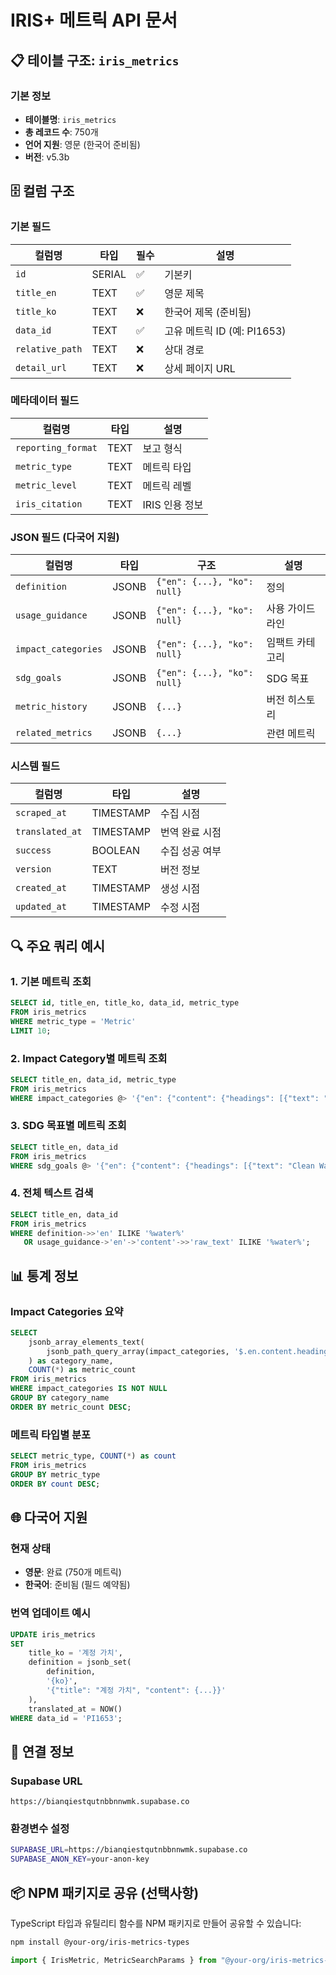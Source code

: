 # IRIS+ 메트릭 API 문서

## 📋 **테이블 구조: `iris_metrics`**

### 기본 정보

- **테이블명**: `iris_metrics`
- **총 레코드 수**: 750개
- **언어 지원**: 영문 (한국어 준비됨)
- **버전**: v5.3b

## 🗄️ **컬럼 구조**

### 기본 필드

| 컬럼명          | 타입   | 필수 | 설명                        |
| --------------- | ------ | ---- | --------------------------- |
| `id`            | SERIAL | ✅   | 기본키                      |
| `title_en`      | TEXT   | ✅   | 영문 제목                   |
| `title_ko`      | TEXT   | ❌   | 한국어 제목 (준비됨)        |
| `data_id`       | TEXT   | ✅   | 고유 메트릭 ID (예: PI1653) |
| `relative_path` | TEXT   | ❌   | 상대 경로                   |
| `detail_url`    | TEXT   | ❌   | 상세 페이지 URL             |

### 메타데이터 필드

| 컬럼명             | 타입 | 설명           |
| ------------------ | ---- | -------------- |
| `reporting_format` | TEXT | 보고 형식      |
| `metric_type`      | TEXT | 메트릭 타입    |
| `metric_level`     | TEXT | 메트릭 레벨    |
| `iris_citation`    | TEXT | IRIS 인용 정보 |

### JSON 필드 (다국어 지원)

| 컬럼명              | 타입  | 구조                        | 설명            |
| ------------------- | ----- | --------------------------- | --------------- |
| `definition`        | JSONB | `{"en": {...}, "ko": null}` | 정의            |
| `usage_guidance`    | JSONB | `{"en": {...}, "ko": null}` | 사용 가이드라인 |
| `impact_categories` | JSONB | `{"en": {...}, "ko": null}` | 임팩트 카테고리 |
| `sdg_goals`         | JSONB | `{"en": {...}, "ko": null}` | SDG 목표        |
| `metric_history`    | JSONB | `{...}`                     | 버전 히스토리   |
| `related_metrics`   | JSONB | `{...}`                     | 관련 메트릭     |

### 시스템 필드

| 컬럼명          | 타입      | 설명           |
| --------------- | --------- | -------------- |
| `scraped_at`    | TIMESTAMP | 수집 시점      |
| `translated_at` | TIMESTAMP | 번역 완료 시점 |
| `success`       | BOOLEAN   | 수집 성공 여부 |
| `version`       | TEXT      | 버전 정보      |
| `created_at`    | TIMESTAMP | 생성 시점      |
| `updated_at`    | TIMESTAMP | 수정 시점      |

## 🔍 **주요 쿼리 예시**

### 1. 기본 메트릭 조회

```sql
SELECT id, title_en, title_ko, data_id, metric_type
FROM iris_metrics
WHERE metric_type = 'Metric'
LIMIT 10;
```

### 2. Impact Category별 메트릭 조회

```sql
SELECT title_en, data_id, metric_type
FROM iris_metrics
WHERE impact_categories @> '{"en": {"content": {"headings": [{"text": "Water"}]}}}';
```

### 3. SDG 목표별 메트릭 조회

```sql
SELECT title_en, data_id
FROM iris_metrics
WHERE sdg_goals @> '{"en": {"content": {"headings": [{"text": "Clean Water and Sanitation"}]}}}';
```

### 4. 전체 텍스트 검색

```sql
SELECT title_en, data_id
FROM iris_metrics
WHERE definition->>'en' ILIKE '%water%'
   OR usage_guidance->'en'->'content'->>'raw_text' ILIKE '%water%';
```

## 📊 **통계 정보**

### Impact Categories 요약

```sql
SELECT
    jsonb_array_elements_text(
        jsonb_path_query_array(impact_categories, '$.en.content.headings[*].text')
    ) as category_name,
    COUNT(*) as metric_count
FROM iris_metrics
WHERE impact_categories IS NOT NULL
GROUP BY category_name
ORDER BY metric_count DESC;
```

### 메트릭 타입별 분포

```sql
SELECT metric_type, COUNT(*) as count
FROM iris_metrics
GROUP BY metric_type
ORDER BY count DESC;
```

## 🌐 **다국어 지원**

### 현재 상태

- **영문**: 완료 (750개 메트릭)
- **한국어**: 준비됨 (필드 예약됨)

### 번역 업데이트 예시

```sql
UPDATE iris_metrics
SET
    title_ko = '계정 가치',
    definition = jsonb_set(
        definition,
        '{ko}',
        '{"title": "계정 가치", "content": {...}}'
    ),
    translated_at = NOW()
WHERE data_id = 'PI1653';
```

## 🔗 **연결 정보**

### Supabase URL

```
https://bianqiestqutnbbnnwmk.supabase.co
```

### 환경변수 설정

```bash
SUPABASE_URL=https://bianqiestqutnbbnnwmk.supabase.co
SUPABASE_ANON_KEY=your-anon-key
```

## 📦 **NPM 패키지로 공유** (선택사항)

TypeScript 타입과 유틸리티 함수를 NPM 패키지로 만들어 공유할 수 있습니다:

```bash
npm install @your-org/iris-metrics-types
```

```typescript
import { IrisMetric, MetricSearchParams } from "@your-org/iris-metrics-types";
```
